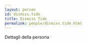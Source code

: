 ```yaml
---
layout: person
id: dismiss.tide
title: Dismiss Tide
permalink: people/dismiss.tide.html
---
```


Dettagli della persona